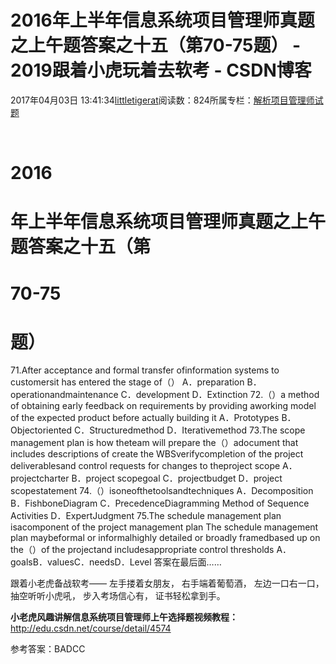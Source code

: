 
# 2016年上半年信息系统项目管理师真题之上午题答案之十五（第70-75题） - 2019跟着小虎玩着去软考 - CSDN博客

2017年04月03日 13:41:34[littletigerat](https://me.csdn.net/littletigerat)阅读数：824所属专栏：[解析项目管理师试题](https://blog.csdn.net/column/details/15005.html)



﻿﻿
# 2016
# 年上半年信息系统项目管理师真题之上午题答案之十五（第
# 70-75
# 题）

71.After acceptance and formal transfer ofinformation systems to customersit has entered the stage of（）
A．preparation
B．operationandmaintenance
C．development
D．Extinction
72.（）a method of obtaining early feedback on requirements by providing aworking model of the expected product before actually building it
A．Prototypes
B．Objectoriented
C．Structuredmethod
D．Iterativemethod
73.The scope management plan is how theteam will prepare the（）adocument that includes descriptions of create the WBSverifycompletion of the project deliverablesand control requests for changes to theproject scope
A．projectcharter
B．project scopegoal
C．projectbudget
D．project scopestatement
74.（）isoneofthetoolsandtechniques
A．Decomposition
B．FishboneDiagram
C．PrecedenceDiagramming Method of Sequence Activities
D．ExpertJudgment
75.The schedule management plan isacomponent of the project management plan The schedule management plan maybeformal or informalhighly detailed or broadly framedbased up on the（）of the projectand includesappropriate control thresholds
A．goalsB．valuesC．needsD．Level
答案在最后面……


跟着小老虎备战软考——
左手搂着女朋友，
右手端着葡萄酒，
左边一口右一口，
抽空听听小虎吼，
步入考场信心有，
证书轻松拿到手。

**小老虎风趣讲解信息系统项目管理师上午选择题视频教程：**
http://edu.csdn.net/course/detail/4574


参考答案：BADCC

